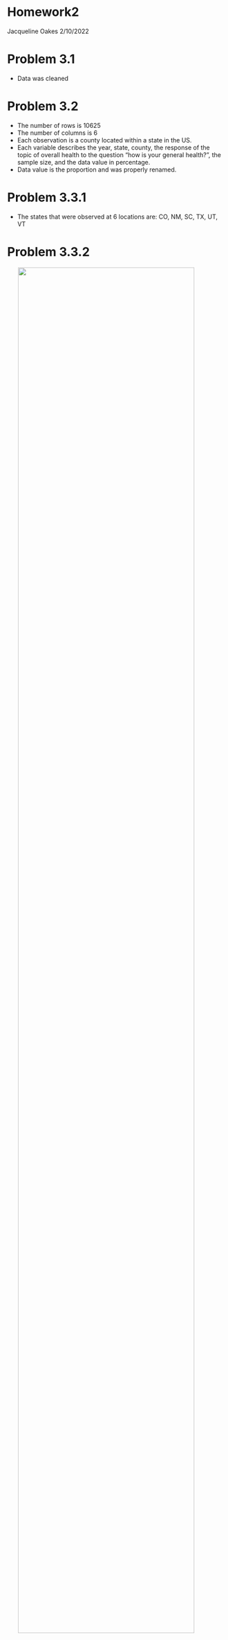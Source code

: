 Homework2
================
Jacqueline Oakes
2/10/2022

# Problem 3.1

-   Data was cleaned

# Problem 3.2

-   The number of rows is 10625
-   The number of columns is 6
-   Each observation is a county located within a state in the US.
-   Each variable describes the year, state, county, the response of the
    topic of overall health to the question “how is your general
    health?”, the sample size, and the data value in percentage.
-   Data value is the proportion and was properly renamed.

# Problem 3.3.1

-   The states that were observed at 6 locations are: CO, NM, SC, TX,
    UT, VT

# Problem 3.3.2

<img src="homework2_files/figure-gfm/unnamed-chunk-3-1.png" width="90%" style="display: block; margin: auto;" />

-   My observation is that I am not sure why the legend is still in
    alphabetical order. It looks like GA had the highest observations
    during 2006 - 2008 & after 2009.

# Problem 3.3.3

<div id="zmjyadoixu" style="overflow-x:auto;overflow-y:auto;width:auto;height:auto;">
<style>html {
  font-family: -apple-system, BlinkMacSystemFont, 'Segoe UI', Roboto, Oxygen, Ubuntu, Cantarell, 'Helvetica Neue', 'Fira Sans', 'Droid Sans', Arial, sans-serif;
}

#zmjyadoixu .gt_table {
  display: table;
  border-collapse: collapse;
  margin-left: auto;
  margin-right: auto;
  color: #333333;
  font-size: 16px;
  font-weight: normal;
  font-style: normal;
  background-color: #FFFFFF;
  width: auto;
  border-top-style: solid;
  border-top-width: 2px;
  border-top-color: #A8A8A8;
  border-right-style: none;
  border-right-width: 2px;
  border-right-color: #D3D3D3;
  border-bottom-style: solid;
  border-bottom-width: 2px;
  border-bottom-color: #A8A8A8;
  border-left-style: none;
  border-left-width: 2px;
  border-left-color: #D3D3D3;
}

#zmjyadoixu .gt_heading {
  background-color: #FFFFFF;
  text-align: center;
  border-bottom-color: #FFFFFF;
  border-left-style: none;
  border-left-width: 1px;
  border-left-color: #D3D3D3;
  border-right-style: none;
  border-right-width: 1px;
  border-right-color: #D3D3D3;
}

#zmjyadoixu .gt_title {
  color: #333333;
  font-size: 125%;
  font-weight: initial;
  padding-top: 4px;
  padding-bottom: 4px;
  border-bottom-color: #FFFFFF;
  border-bottom-width: 0;
}

#zmjyadoixu .gt_subtitle {
  color: #333333;
  font-size: 85%;
  font-weight: initial;
  padding-top: 0;
  padding-bottom: 6px;
  border-top-color: #FFFFFF;
  border-top-width: 0;
}

#zmjyadoixu .gt_bottom_border {
  border-bottom-style: solid;
  border-bottom-width: 2px;
  border-bottom-color: #D3D3D3;
}

#zmjyadoixu .gt_col_headings {
  border-top-style: solid;
  border-top-width: 2px;
  border-top-color: #D3D3D3;
  border-bottom-style: solid;
  border-bottom-width: 2px;
  border-bottom-color: #D3D3D3;
  border-left-style: none;
  border-left-width: 1px;
  border-left-color: #D3D3D3;
  border-right-style: none;
  border-right-width: 1px;
  border-right-color: #D3D3D3;
}

#zmjyadoixu .gt_col_heading {
  color: #333333;
  background-color: #FFFFFF;
  font-size: 100%;
  font-weight: normal;
  text-transform: inherit;
  border-left-style: none;
  border-left-width: 1px;
  border-left-color: #D3D3D3;
  border-right-style: none;
  border-right-width: 1px;
  border-right-color: #D3D3D3;
  vertical-align: bottom;
  padding-top: 5px;
  padding-bottom: 6px;
  padding-left: 5px;
  padding-right: 5px;
  overflow-x: hidden;
}

#zmjyadoixu .gt_column_spanner_outer {
  color: #333333;
  background-color: #FFFFFF;
  font-size: 100%;
  font-weight: normal;
  text-transform: inherit;
  padding-top: 0;
  padding-bottom: 0;
  padding-left: 4px;
  padding-right: 4px;
}

#zmjyadoixu .gt_column_spanner_outer:first-child {
  padding-left: 0;
}

#zmjyadoixu .gt_column_spanner_outer:last-child {
  padding-right: 0;
}

#zmjyadoixu .gt_column_spanner {
  border-bottom-style: solid;
  border-bottom-width: 2px;
  border-bottom-color: #D3D3D3;
  vertical-align: bottom;
  padding-top: 5px;
  padding-bottom: 5px;
  overflow-x: hidden;
  display: inline-block;
  width: 100%;
}

#zmjyadoixu .gt_group_heading {
  padding: 8px;
  color: #333333;
  background-color: #FFFFFF;
  font-size: 100%;
  font-weight: initial;
  text-transform: inherit;
  border-top-style: solid;
  border-top-width: 2px;
  border-top-color: #D3D3D3;
  border-bottom-style: solid;
  border-bottom-width: 2px;
  border-bottom-color: #D3D3D3;
  border-left-style: none;
  border-left-width: 1px;
  border-left-color: #D3D3D3;
  border-right-style: none;
  border-right-width: 1px;
  border-right-color: #D3D3D3;
  vertical-align: middle;
}

#zmjyadoixu .gt_empty_group_heading {
  padding: 0.5px;
  color: #333333;
  background-color: #FFFFFF;
  font-size: 100%;
  font-weight: initial;
  border-top-style: solid;
  border-top-width: 2px;
  border-top-color: #D3D3D3;
  border-bottom-style: solid;
  border-bottom-width: 2px;
  border-bottom-color: #D3D3D3;
  vertical-align: middle;
}

#zmjyadoixu .gt_from_md > :first-child {
  margin-top: 0;
}

#zmjyadoixu .gt_from_md > :last-child {
  margin-bottom: 0;
}

#zmjyadoixu .gt_row {
  padding-top: 8px;
  padding-bottom: 8px;
  padding-left: 5px;
  padding-right: 5px;
  margin: 10px;
  border-top-style: solid;
  border-top-width: 1px;
  border-top-color: #D3D3D3;
  border-left-style: none;
  border-left-width: 1px;
  border-left-color: #D3D3D3;
  border-right-style: none;
  border-right-width: 1px;
  border-right-color: #D3D3D3;
  vertical-align: middle;
  overflow-x: hidden;
}

#zmjyadoixu .gt_stub {
  color: #333333;
  background-color: #FFFFFF;
  font-size: 100%;
  font-weight: initial;
  text-transform: inherit;
  border-right-style: solid;
  border-right-width: 2px;
  border-right-color: #D3D3D3;
  padding-left: 12px;
}

#zmjyadoixu .gt_summary_row {
  color: #333333;
  background-color: #FFFFFF;
  text-transform: inherit;
  padding-top: 8px;
  padding-bottom: 8px;
  padding-left: 5px;
  padding-right: 5px;
}

#zmjyadoixu .gt_first_summary_row {
  padding-top: 8px;
  padding-bottom: 8px;
  padding-left: 5px;
  padding-right: 5px;
  border-top-style: solid;
  border-top-width: 2px;
  border-top-color: #D3D3D3;
}

#zmjyadoixu .gt_grand_summary_row {
  color: #333333;
  background-color: #FFFFFF;
  text-transform: inherit;
  padding-top: 8px;
  padding-bottom: 8px;
  padding-left: 5px;
  padding-right: 5px;
}

#zmjyadoixu .gt_first_grand_summary_row {
  padding-top: 8px;
  padding-bottom: 8px;
  padding-left: 5px;
  padding-right: 5px;
  border-top-style: double;
  border-top-width: 6px;
  border-top-color: #D3D3D3;
}

#zmjyadoixu .gt_striped {
  background-color: rgba(128, 128, 128, 0.05);
}

#zmjyadoixu .gt_table_body {
  border-top-style: solid;
  border-top-width: 2px;
  border-top-color: #D3D3D3;
  border-bottom-style: solid;
  border-bottom-width: 2px;
  border-bottom-color: #D3D3D3;
}

#zmjyadoixu .gt_footnotes {
  color: #333333;
  background-color: #FFFFFF;
  border-bottom-style: none;
  border-bottom-width: 2px;
  border-bottom-color: #D3D3D3;
  border-left-style: none;
  border-left-width: 2px;
  border-left-color: #D3D3D3;
  border-right-style: none;
  border-right-width: 2px;
  border-right-color: #D3D3D3;
}

#zmjyadoixu .gt_footnote {
  margin: 0px;
  font-size: 90%;
  padding: 4px;
}

#zmjyadoixu .gt_sourcenotes {
  color: #333333;
  background-color: #FFFFFF;
  border-bottom-style: none;
  border-bottom-width: 2px;
  border-bottom-color: #D3D3D3;
  border-left-style: none;
  border-left-width: 2px;
  border-left-color: #D3D3D3;
  border-right-style: none;
  border-right-width: 2px;
  border-right-color: #D3D3D3;
}

#zmjyadoixu .gt_sourcenote {
  font-size: 90%;
  padding: 4px;
}

#zmjyadoixu .gt_left {
  text-align: left;
}

#zmjyadoixu .gt_center {
  text-align: center;
}

#zmjyadoixu .gt_right {
  text-align: right;
  font-variant-numeric: tabular-nums;
}

#zmjyadoixu .gt_font_normal {
  font-weight: normal;
}

#zmjyadoixu .gt_font_bold {
  font-weight: bold;
}

#zmjyadoixu .gt_font_italic {
  font-style: italic;
}

#zmjyadoixu .gt_super {
  font-size: 65%;
}

#zmjyadoixu .gt_footnote_marks {
  font-style: italic;
  font-weight: normal;
  font-size: 65%;
}
</style>
<table class="gt_table">
  <thead class="gt_header">
    <tr>
      <th colspan="5" class="gt_heading gt_title gt_font_normal gt_bottom_border" style>Health Quality in MN 2002 - 2010</th>
    </tr>
    
  </thead>
  <thead class="gt_col_headings">
    <tr>
      <th class="gt_col_heading gt_columns_bottom_border gt_left" rowspan="1" colspan="1">County</th>
      <th class="gt_col_heading gt_columns_bottom_border gt_right" rowspan="1" colspan="1">Sample Mean</th>
      <th class="gt_col_heading gt_columns_bottom_border gt_right" rowspan="1" colspan="1">Sample SD</th>
      <th class="gt_col_heading gt_columns_bottom_border gt_right" rowspan="1" colspan="1">Prop Mean</th>
      <th class="gt_col_heading gt_columns_bottom_border gt_right" rowspan="1" colspan="1">Prop SD</th>
    </tr>
  </thead>
  <tbody class="gt_table_body">
    <tr class="gt_group_heading_row">
      <td colspan="5" class="gt_group_heading">2002</td>
    </tr>
    <tr><td class="gt_row gt_left">Anoka</td>
<td class="gt_row gt_right">39.00</td>
<td class="gt_row gt_right">31.43</td>
<td class="gt_row gt_right">14.03</td>
<td class="gt_row gt_right">11.59</td></tr>
    <tr><td class="gt_row gt_left">Dakota</td>
<td class="gt_row gt_right">52.67</td>
<td class="gt_row gt_right">36.17</td>
<td class="gt_row gt_right">17.67</td>
<td class="gt_row gt_right">13.15</td></tr>
    <tr><td class="gt_row gt_left">Hennepin</td>
<td class="gt_row gt_right">169.67</td>
<td class="gt_row gt_right">124.50</td>
<td class="gt_row gt_right">17.43</td>
<td class="gt_row gt_right">12.77</td></tr>
    <tr><td class="gt_row gt_left">Ramsey</td>
<td class="gt_row gt_right">76.67</td>
<td class="gt_row gt_right">53.59</td>
<td class="gt_row gt_right">18.20</td>
<td class="gt_row gt_right">12.69</td></tr>
    <tr class="gt_group_heading_row">
      <td colspan="5" class="gt_group_heading">2006</td>
    </tr>
    <tr><td class="gt_row gt_left">Dakota</td>
<td class="gt_row gt_right">50.00</td>
<td class="gt_row gt_right">34.07</td>
<td class="gt_row gt_right">16.93</td>
<td class="gt_row gt_right">11.92</td></tr>
    <tr><td class="gt_row gt_left">Hennepin</td>
<td class="gt_row gt_right">154.00</td>
<td class="gt_row gt_right">114.50</td>
<td class="gt_row gt_right">17.10</td>
<td class="gt_row gt_right">13.49</td></tr>
    <tr><td class="gt_row gt_left">Ramsey</td>
<td class="gt_row gt_right">70.67</td>
<td class="gt_row gt_right">51.73</td>
<td class="gt_row gt_right">18.47</td>
<td class="gt_row gt_right">14.44</td></tr>
    <tr class="gt_group_heading_row">
      <td colspan="5" class="gt_group_heading">2010</td>
    </tr>
    <tr><td class="gt_row gt_left">Anoka</td>
<td class="gt_row gt_right">75.67</td>
<td class="gt_row gt_right">52.60</td>
<td class="gt_row gt_right">19.13</td>
<td class="gt_row gt_right">13.60</td></tr>
    <tr><td class="gt_row gt_left">Dakota</td>
<td class="gt_row gt_right">90.00</td>
<td class="gt_row gt_right">69.63</td>
<td class="gt_row gt_right">14.90</td>
<td class="gt_row gt_right">11.40</td></tr>
    <tr><td class="gt_row gt_left">Hennepin</td>
<td class="gt_row gt_right">386.00</td>
<td class="gt_row gt_right">271.23</td>
<td class="gt_row gt_right">20.47</td>
<td class="gt_row gt_right">16.37</td></tr>
    <tr><td class="gt_row gt_left">Ramsey</td>
<td class="gt_row gt_right">155.00</td>
<td class="gt_row gt_right">109.62</td>
<td class="gt_row gt_right">17.13</td>
<td class="gt_row gt_right">13.50</td></tr>
    <tr><td class="gt_row gt_left">Washington</td>
<td class="gt_row gt_right">45.33</td>
<td class="gt_row gt_right">34.93</td>
<td class="gt_row gt_right">18.10</td>
<td class="gt_row gt_right">14.21</td></tr>
  </tbody>
  
  
</table>
</div>

-   Washington County was only in 2010 and Anoka County was not in 2006.

# Problem 3.3.4

<img src="homework2_files/figure-gfm/unnamed-chunk-5-1.png" width="90%" style="display: block; margin: auto;" />
